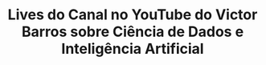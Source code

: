 <h1 align="center"> Lives do Canal no YouTube do Victor Barros sobre Ciência de Dados e Inteligência Artificial </h1><br>
